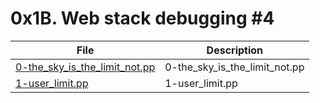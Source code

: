 # 0x1B. Web stack debugging #4

| File      | Description |
| ----------- | ----------- |
| [0-the_sky_is_the_limit_not.pp](./0-the_sky_is_the_limit_not.pp) | 0-the_sky_is_the_limit_not.pp |
| [1-user_limit.pp](./1-user_limit.pp) | 1-user_limit.pp |
